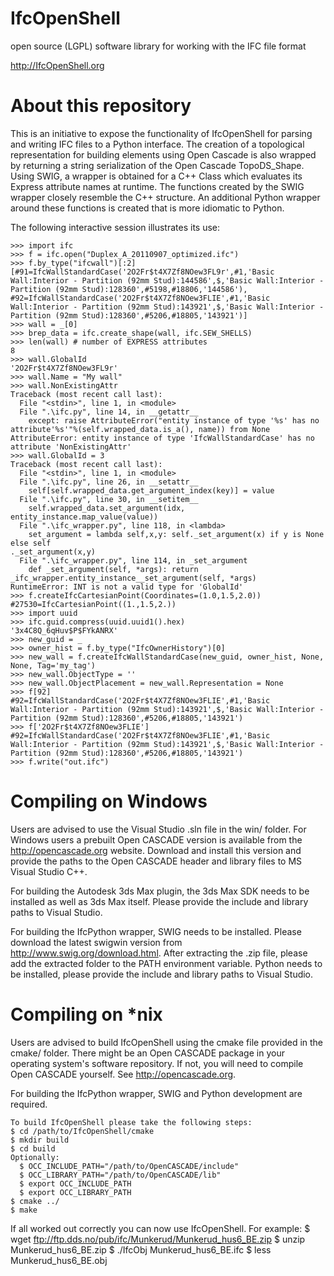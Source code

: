 IfcOpenShell 
============
open source (LGPL) software library for working with the IFC file format


http://IfcOpenShell.org

About this repository
=====================

This is an initiative to expose the functionality of IfcOpenShell for parsing and writing IFC files to a Python interface. The creation of a topological representation for building elements using Open Cascade is also wrapped by returning a string serialization of the Open Cascade TopoDS_Shape. Using SWIG, a wrapper is obtained for a C++ Class which evaluates its Express attribute names at runtime. The functions created by the SWIG wrapper closely resemble the C++ structure. An additional Python wrapper around these functions is created that is more idiomatic to Python.

The following interactive session illustrates its use:

    >>> import ifc
    >>> f = ifc.open("Duplex_A_20110907_optimized.ifc")
    >>> f.by_type("ifcwall")[:2]
    [#91=IfcWallStandardCase('2O2Fr$t4X7Zf8NOew3FL9r',#1,'Basic Wall:Interior - Partition (92mm Stud):144586',$,'Basic Wall:Interior - Partition (92mm Stud):128360',#5198,#18806,'144586'), #92=IfcWallStandardCase('2O2Fr$t4X7Zf8NOew3FLIE',#1,'Basic Wall:Interior - Partition (92mm Stud):143921',$,'Basic Wall:Interior - Partition (92mm Stud):128360',#5206,#18805,'143921')]
    >>> wall = _[0]
    >>> brep_data = ifc.create_shape(wall, ifc.SEW_SHELLS)
    >>> len(wall) # number of EXPRESS attributes
    8
    >>> wall.GlobalId
    '2O2Fr$t4X7Zf8NOew3FL9r'
    >>> wall.Name = "My wall"
    >>> wall.NonExistingAttr
    Traceback (most recent call last):
      File "<stdin>", line 1, in <module>
      File ".\ifc.py", line 14, in __getattr__
        except: raise AttributeError("entity instance of type '%s' has no attribute'%s'"%(self.wrapped_data.is_a(), name)) from None
    AttributeError: entity instance of type 'IfcWallStandardCase' has no attribute 'NonExistingAttr'
    >>> wall.GlobalId = 3
    Traceback (most recent call last):
      File "<stdin>", line 1, in <module>
      File ".\ifc.py", line 26, in __setattr__
        self[self.wrapped_data.get_argument_index(key)] = value
      File ".\ifc.py", line 30, in __setitem__
        self.wrapped_data.set_argument(idx, entity_instance.map_value(value))
      File ".\ifc_wrapper.py", line 118, in <lambda>
        set_argument = lambda self,x,y: self._set_argument(x) if y is None else self
    ._set_argument(x,y)
      File ".\ifc_wrapper.py", line 114, in _set_argument
        def _set_argument(self, *args): return _ifc_wrapper.entity_instance__set_argument(self, *args)
    RuntimeError: INT is not a valid type for 'GlobalId'
    >>> f.createIfcCartesianPoint(Coordinates=(1.0,1.5,2.0))
    #27530=IfcCartesianPoint((1.,1.5,2.))
    >>> import uuid
    >>> ifc.guid.compress(uuid.uuid1().hex)
    '3x4C8Q_6qHuv$P$FYkANRX'
    >>> new_guid = _
    >>> owner_hist = f.by_type("IfcOwnerHistory")[0]
    >>> new_wall = f.createIfcWallStandardCase(new_guid, owner_hist, None, None, Tag='my_tag')
    >>> new_wall.ObjectType = ''
    >>> new_wall.ObjectPlacement = new_wall.Representation = None
    >>> f[92]
    #92=IfcWallStandardCase('2O2Fr$t4X7Zf8NOew3FLIE',#1,'Basic Wall:Interior - Partition (92mm Stud):143921',$,'Basic Wall:Interior - Partition (92mm Stud):128360',#5206,#18805,'143921')
    >>> f['2O2Fr$t4X7Zf8NOew3FLIE']
    #92=IfcWallStandardCase('2O2Fr$t4X7Zf8NOew3FLIE',#1,'Basic Wall:Interior - Partition (92mm Stud):143921',$,'Basic Wall:Interior - Partition (92mm Stud):128360',#5206,#18805,'143921')
    >>> f.write("out.ifc")


Compiling on Windows
====================
Users are advised to use the Visual Studio .sln file in the win/ folder.
For Windows users a prebuilt Open CASCADE version is available from the
http://opencascade.org website. Download and install this version and
provide the paths to the Open CASCADE header and library files to MS
Visual Studio C++.

For building the Autodesk 3ds Max plugin, the 3ds Max SDK needs to be
installed as well as 3ds Max itself. Please provide the include and
library paths to Visual Studio.

For building the IfcPython wrapper, SWIG needs to be installed. Please
download the latest swigwin version from http://www.swig.org/download.html.
After extracting the .zip file, please add the extracted folder to the PATH
environment variable. Python needs to be installed, please provide the
include and library paths to Visual Studio.



Compiling on *nix
====================
Users are advised to build IfcOpenShell using the cmake file provided in
the cmake/ folder. There might be an Open CASCADE package in your operating
system's software repository. If not, you will need to compile Open 
CASCADE yourself. See http://opencascade.org.

For building the IfcPython wrapper, SWIG and Python development are
required.

    To build IfcOpenShell please take the following steps:
    $ cd /path/to/IfcOpenShell/cmake
    $ mkdir build
    $ cd build
    Optionally:
      $ OCC_INCLUDE_PATH="/path/to/OpenCASCADE/include"
      $ OCC_LIBRARY_PATH="/path/to/OpenCASCADE/lib"
      $ export OCC_INCLUDE_PATH
      $ export OCC_LIBRARY_PATH
    $ cmake ../
    $ make

If all worked out correctly you can now use IfcOpenShell. For example:
    $ wget ftp://ftp.dds.no/pub/ifc/Munkerud/Munkerud_hus6_BE.zip
    $ unzip Munkerud_hus6_BE.zip
    $ ./IfcObj Munkerud_hus6_BE.ifc
    $ less Munkerud_hus6_BE.obj
